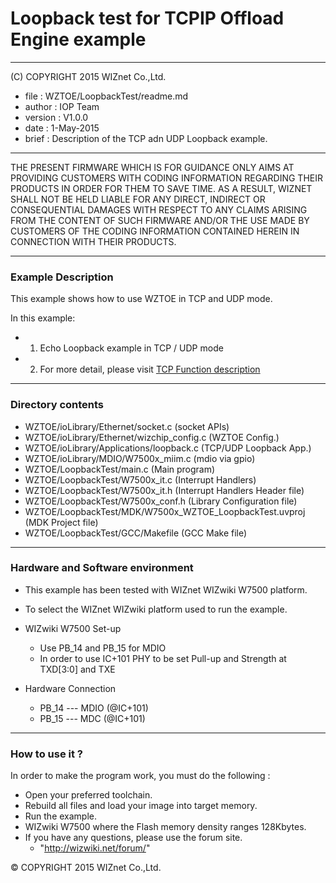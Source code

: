 # Loopback test for TCPIP Offload Engine example
******************************************************************************
(C) COPYRIGHT 2015 WIZnet Co.,Ltd.

  * file    : WZTOE/LoopbackTest/readme.md
  * author  : IOP Team
  * version : V1.0.0
  * date    : 1-May-2015
  * brief   : Description of the TCP adn UDP Loopback example.
******************************************************************************
THE PRESENT FIRMWARE WHICH IS FOR GUIDANCE ONLY AIMS AT PROVIDING CUSTOMERS WITH CODING INFORMATION REGARDING THEIR PRODUCTS IN ORDER FOR THEM TO SAVE TIME. AS A RESULT, WIZNET SHALL NOT BE HELD LIABLE FOR ANY DIRECT, INDIRECT OR CONSEQUENTIAL DAMAGES WITH RESPECT TO ANY CLAIMS ARISING FROM THE CONTENT OF SUCH FIRMWARE AND/OR THE USE MADE BY CUSTOMERS OF THE CODING INFORMATION CONTAINED HEREIN IN CONNECTION WITH THEIR PRODUCTS.
******************************************************************************

### Example Description

This example shows how to use WZTOE in TCP and UDP mode.

In this example:

  - 1) Echo Loopback example in TCP / UDP mode
  - 2) For more detail, please visit [TCP Function description](tcp_function.md)
______________________________________________________________________________

### Directory contents

  - WZTOE/ioLibrary/Ethernet/socket.c                        (socket APIs)
  - WZTOE/ioLibrary/Ethernet/wizchip_config.c                (WZTOE Config.)
  - WZTOE/ioLibrary/Applications/loopback.c                  (TCP/UDP Loopback App.)
  - WZTOE/ioLibrary/MDIO/W7500x_miim.c                       (mdio via gpio)
  - WZTOE/LoopbackTest/main.c                                (Main program)
  - WZTOE/LoopbackTest/W7500x_it.c                           (Interrupt Handlers)
  - WZTOE/LoopbackTest/W7500x_it.h                           (Interrupt Handlers Header file)
  - WZTOE/LoopbackTest/W7500x_conf.h                         (Library Configuration file)
  - WZTOE/LoopbackTest/MDK/W7500x_WZTOE_LoopbackTest.uvproj  (MDK Project file)
  - WZTOE/LoopbackTest/GCC/Makefile                          (GCC Make file)
______________________________________________________________________________

### Hardware and Software environment 

  - This example has been tested with WIZnet WIZwiki W7500 platform.
  - To select the WIZnet WIZwiki platform used to run the example.

  - WIZwiki W7500 Set-up
    - Use PB_14 and PB_15 for MDIO
    - In order to use IC+101 PHY to be set Pull-up and Strength at TXD[3:0] and TXE
    
  - Hardware Connection
    - PB_14 --- MDIO (@IC+101)
	- PB_15 --- MDC  (@IC+101)
  
______________________________________________________________________________

### How to use it ? 

In order to make the program work, you must do the following :

 - Open your preferred toolchain.
 - Rebuild all files and load your image into target memory.
 - Run the example.
 - WIZwiki W7500 where the Flash memory density ranges 128Kbytes.
 - If you have any questions, please use the forum site.
   - "http://wizwiki.net/forum/"

&copy; COPYRIGHT 2015 WIZnet Co.,Ltd.
